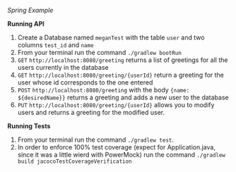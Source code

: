 *Spring Example*

**Running API**
1. Create a Database named `meganTest` with the table `user` and two columns `test_id` and `name`
2. From your terminal run the command `./gradlew bootRun`
3. `GET` `http://localhost:8080/greeting` returns a list of greetings for all the users currently in the database
4. `GET` `http://localhost:8080/greeting/{userId}` return a greeting for the user whose id corresponds to the one entered
5. `POST` `http://localhost:8080/greeting` with the body `{name: ${desiredName}}` returns a greeting and adds a new user to the database
6. `PUT` `http://localhost:8080/greeting/{userId}` allows you to modify users and returns a greeting for the modified user.

**Running Tests**
1. From your terminal run the command `./gradlew test`.
2. In order to enforce 100% test coverage (expect for Application.java, since it was a little wierd with PowerMock) run the command `./gradlew build jacocoTestCoverageVerification`